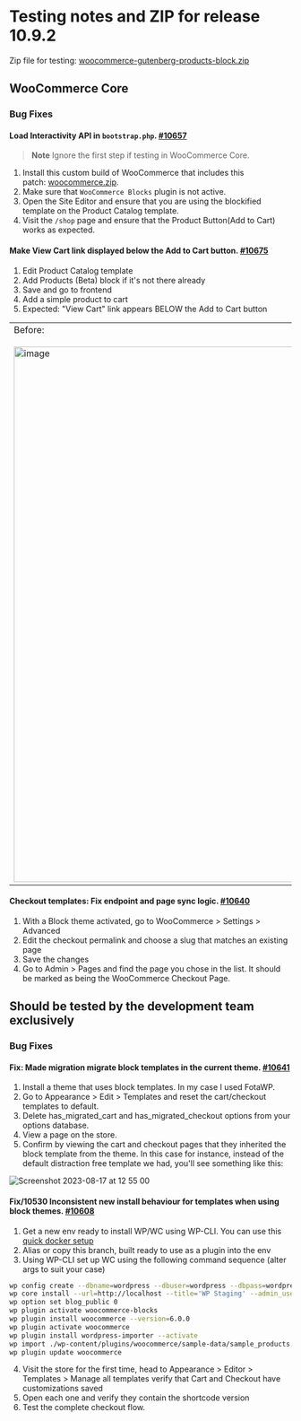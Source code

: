 # Testing notes and ZIP for release 10.9.2

Zip file for testing: [woocommerce-gutenberg-products-block.zip](https://github.com/woocommerce/woocommerce-blocks/files/12396742/woocommerce-gutenberg-products-block.zip)

## WooCommerce Core

### Bug Fixes

#### Load Interactivity API in `bootstrap.php`. [#10657](https://github.com/woocommerce/woocommerce-blocks/pull/10657)

> **Note**
> Ignore the first step if testing in WooCommerce Core.

1. Install this custom build of WooCommerce that includes this patch: [woocommerce.zip](https://github.com/woocommerce/woocommerce-blocks/files/12378677/woocommerce.zip).
2. Make sure that `WooCommerce Blocks` plugin is not active.
3. Open the Site Editor and ensure that you are using the blockified template on the Product Catalog template.
4. Visit the `/shop` page and ensure that the Product Button(Add to Cart) works as expected.

#### Make View Cart link displayed below the Add to Cart button. [#10675](https://github.com/woocommerce/woocommerce-blocks/pull/10675)

1. Edit Product Catalog template
2. Add Products (Beta) block if it's not there already
3. Save and go to frontend
4. Add a simple product to cart
5. Expected: "View Cart" link appears BELOW the Add to Cart button

<table>
<tr>
<td>Before:
<br><br>
<img width="955" alt="image" src="https://github.com/woocommerce/woocommerce-blocks/assets/20098064/6debf2e7-b529-4c45-828b-9705686f08a3">
</td>
<td>After:
<br><br>
<img width="956" alt="image" src="https://github.com/woocommerce/woocommerce-blocks/assets/20098064/a1b7cb06-0ac0-40d8-b865-5c87977016a8">
</td>
</tr>
</table>

#### Checkout templates: Fix endpoint and page sync logic. [#10640](https://github.com/woocommerce/woocommerce-blocks/pull/10640)

1. With a Block theme activated, go to WooCommerce > Settings > Advanced
2. Edit the checkout permalink and choose a slug that matches an existing page
3. Save the changes
4. Go to Admin > Pages and find the page you chose in the list. It should be marked as being the WooCommerce Checkout Page.

## Should be tested by the development team exclusively

### Bug Fixes

#### Fix: Made migration migrate block templates in the current theme. [#10641](https://github.com/woocommerce/woocommerce-blocks/pull/10641)

1. Install a theme that uses block templates. In my case I used FotaWP.
2. Go to Appearance > Edit > Templates and reset the cart/checkout templates to default.
3. Delete has_migrated_cart and has_migrated_checkout options from your options database.
4. View a page on the store.
5. Confirm by viewing the cart and checkout pages that they inherited the block template from the theme. In this case for instance, instead of the default distraction free template we had, you'll see something like this:

![Screenshot 2023-08-17 at 12 55 00](https://github.com/woocommerce/woocommerce-blocks/assets/90977/bf55ff6c-e8f7-440e-99ed-ec1e676a988b)

#### Fix/10530 Inconsistent new install behaviour for templates when using block themes. [#10608](https://github.com/woocommerce/woocommerce-blocks/pull/10608)

1. Get a new env ready to install WP/WC using WP-CLI. You can use this [quick docker setup](https://github.com/woocommerce/woocommerce-blocks/files/12394720/new-test-env.zip)
2. Alias or copy this branch, built ready to use as a plugin into the env
3. Using WP-CLI set up WC using the following command sequence (alter args to suit your case)

```sh
wp config create --dbname=wordpress --dbuser=wordpress --dbpass=wordpress --dbhost=db  --force
wp core install --url=http://localhost --title='WP Staging' --admin_user=admin --admin_password=pass --admin_email=admin@wp.loc
wp option set blog_public 0
wp plugin activate woocommerce-blocks
wp plugin install woocommerce --version=6.0.0
wp plugin activate woocommerce
wp plugin install wordpress-importer --activate
wp import ./wp-content/plugins/woocommerce/sample-data/sample_products.xml --authors=skip
wp plugin update woocommerce
```

4. Visit the store for the first time, head to Appearance > Editor > Templates > Manage all templates verify that Cart and Checkout have customizations saved
5. Open each one and verify they contain the shortcode version
6. Test the complete checkout flow.
